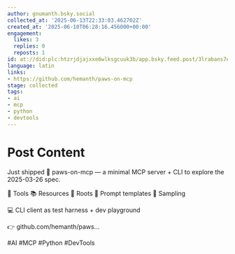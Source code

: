 ```yaml
---
author: gnumanth.bsky.social
collected_at: '2025-06-13T22:33:03.462702Z'
created_at: '2025-06-10T06:28:16.456000+00:00'
engagement:
  likes: 3
  replies: 0
  reposts: 1
id: at://did:plc:htzrjdjajxxe6wlksgcuuk3b/app.bsky.feed.post/3lrabans7e22r
language: latin
links:
- https://github.com/hemanth/paws-on-mcp
stage: collected
tags:
- ai
- mcp
- python
- devtools
---
```


# Post Content

Just shipped 🐾 paws-on-mcp — a minimal MCP server + CLI to explore the 2025-03-26 spec.

🧰 Tools
📚 Resources
🌱 Roots
🧠 Prompt templates
🎯 Sampling

💻 CLI client as test harness + dev playground

👉 github.com/hemanth/paws...

#AI #MCP #Python #DevTools